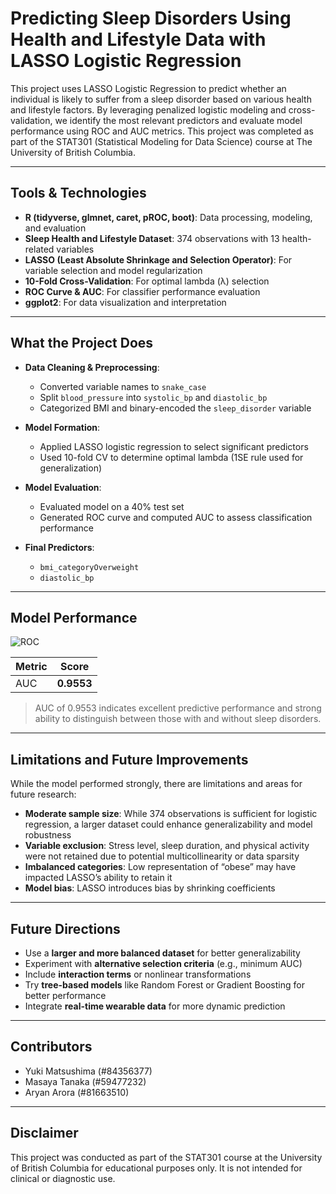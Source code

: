 # Predicting Sleep Disorders Using Health and Lifestyle Data with LASSO Logistic Regression

This project uses LASSO Logistic Regression to predict whether an individual is likely to suffer from a sleep disorder based on various health and lifestyle factors. By leveraging penalized logistic modeling and cross-validation, we identify the most relevant predictors and evaluate model performance using ROC and AUC metrics.
This project was completed as part of the STAT301 (Statistical Modeling for Data Science) course at The University of British Columbia.

---

## Tools & Technologies

- **R (tidyverse, glmnet, caret, pROC, boot)**: Data processing, modeling, and evaluation  
- **Sleep Health and Lifestyle Dataset**: 374 observations with 13 health-related variables  
- **LASSO (Least Absolute Shrinkage and Selection Operator)**: For variable selection and model regularization  
- **10-Fold Cross-Validation**: For optimal lambda (λ) selection  
- **ROC Curve & AUC**: For classifier performance evaluation  
- **ggplot2**: For data visualization and interpretation

---

## What the Project Does

- **Data Cleaning & Preprocessing**:
  - Converted variable names to `snake_case`
  - Split `blood_pressure` into `systolic_bp` and `diastolic_bp`
  - Categorized BMI and binary-encoded the `sleep_disorder` variable

- **Model Formation**:
  - Applied LASSO logistic regression to select significant predictors
  - Used 10-fold CV to determine optimal lambda (1SE rule used for generalization)

- **Model Evaluation**:
  - Evaluated model on a 40% test set
  - Generated ROC curve and computed AUC to assess classification performance

- **Final Predictors**:
  - `bmi_categoryOverweight`
  - `diastolic_bp`

---

## Model Performance

![ROC](https://github.com/user-attachments/assets/245a39d5-af0d-460e-a76b-1dac7a8eb36b)

| Metric | Score   |
|--------|---------|
| AUC    | **0.9553**  |

> AUC of 0.9553 indicates excellent predictive performance and strong ability to distinguish between those with and without sleep disorders.

---


## Limitations and Future Improvements

While the model performed strongly, there are limitations and areas for future research:

- **Moderate sample size**: While 374 observations is sufficient for logistic regression, a larger dataset could enhance generalizability and model robustness
- **Variable exclusion**: Stress level, sleep duration, and physical activity were not retained due to potential multicollinearity or data sparsity
- **Imbalanced categories**: Low representation of “obese” may have impacted LASSO’s ability to retain it
- **Model bias**: LASSO introduces bias by shrinking coefficients

---

## Future Directions

- Use a **larger and more balanced dataset** for better generalizability
- Experiment with **alternative selection criteria** (e.g., minimum AUC)
- Include **interaction terms** or nonlinear transformations
- Try **tree-based models** like Random Forest or Gradient Boosting for better performance
- Integrate **real-time wearable data** for more dynamic prediction

---

## Contributors

- Yuki Matsushima (#84356377)  
- Masaya Tanaka (#59477232)  
- Aryan Arora (#81663510)

---

## Disclaimer

This project was conducted as part of the STAT301 course at the University of British Columbia for educational purposes only. It is not intended for clinical or diagnostic use.
